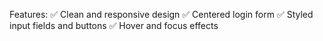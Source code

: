 Features:
✅ Clean and responsive design
✅ Centered login form
✅ Styled input fields and buttons
✅ Hover and focus effects
